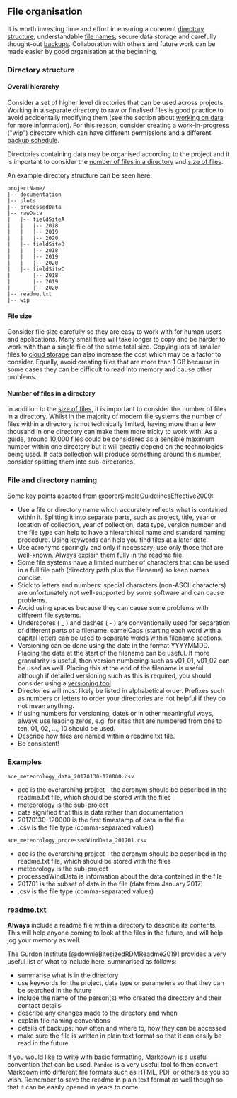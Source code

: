 
## File organisation

It is worth investing time and effort in ensuring a coherent [directory structure](#directory-structure), understandable [file names](#file-naming), secure data storage and carefully thought-out [backups](#data-backup). Collaboration with others and future work can be made easier by good organisation at the beginning.

### Directory structure

#### Overall hierarchy

Consider a set of higher level directories that can be used across projects. Working in a separate directory to raw or finalised files is good practice to avoid accidentally modifying them (see the section about [working on data](#working-on-data) for more information). For this reason, consider creating a work-in-progress ("wip") directory which can have different permissions and a different [backup schedule](#data-backup). 

Directories containing data may be organised according to the project and it is important to consider the [number of files in a directory](#number-of-files-in-a-directory) and [size of files](#file-size).

An example directory structure can be seen here.

~~~
projectName/
|-- documentation
|-- plots
|-- processedData
|-- rawData
|   |-- fieldSiteA
|   |   |-- 2018
|   |   |-- 2019
|   |   |-- 2020
|   |-- fieldSiteB
|   |   |-- 2018
|   |   |-- 2019
|   |   |-- 2020
|   |-- fieldSiteC
|       |-- 2018
|       |-- 2019
|       |-- 2020
|-- readme.txt
|-- wip
~~~ 

#### File size

Consider file size carefully so they are easy to work with for human users and applications. Many small files will take longer to copy and be harder to work with than a single file of the same total size. Copying lots of smaller files to [cloud storage](#cloud-storage) can also increase the cost which may be a factor to consider. Equally, avoid creating files that are more than 1 GB because in some cases they can be difficult to read into memory and cause other problems. 

#### Number of files in a directory

In addition to the [size of files](#file-size), it is important to consider the number of files in a directory. Whilst in the majority of modern file systems the number of files within a directory is not technically limited, having more than a few thousand in one directory can make them more tricky to work with. As a guide, around 10,000 files could be considered as a sensible maximum number within one directory but it will greatly depend on the technologies being used. If data collection will produce something around this number, consider splitting them into sub-directories. 

### File and directory naming

Some key points adapted from @borerSimpleGuidelinesEffective2009:

* Use a file or directory name which accurately reflects what is contained within it. Splitting it into separate parts, such as project, title, year or location of collection, year of collection, data type, version number and the file type can help to have a hierarchical name and standard naming procedure. Using keywords can help you find files at a later date.
* Use acronyms sparingly and only if necessary; use only those that are well-known. Always explain them fully in the [readme file](#readme.txt).
* Some file systems have a limited number of characters that can be used in a full file path (directory path plus the filename) so keep names concise.
* Stick to letters and numbers: special characters (non-ASCII characters) are unfortunately not well-supported by some software and can cause problems.
* Avoid using spaces because they can cause some problems with different file systems.
* Underscores ( _ ) and dashes ( - ) are conventionally used for separation of different parts of a filename. camelCaps (starting each word with a capital letter) can be used to separate words within filename sections. 
* Versioning can be done using the date in the format YYYYMMDD. Placing the date at the start of the filename can be useful. If more granularity is useful, then version numbering such as v01_01, v01_02 can be used as well. Placing this at the end of the filename is useful although if detailed versioning such as this is required, you should consider using a [versioning tool](#versions-of-files).
* Directories will most likely be listed in alphabetical order. Prefixes such as numbers or letters to order your directories are not helpful if they do not mean anything. 
* If using numbers for versioning, dates or in other meaningful ways, always use leading zeros, e.g. for sites that are numbered from one to ten, 01, 02, ..., 10 should be used. 
* Describe how files are named within a readme.txt file.
* Be consistent!

### Examples

~~~~
ace_meteorology_data_20170130-120000.csv
~~~~	

* ace is the overarching project - the acronym should be described in the readme.txt file, which should be stored with the files
* meteorology is the sub-project
* data signified that this is data rather than documentation
* 20170130-120000 is the first timestamp of data in the file
* .csv is the file type (comma-separated values)	

~~~~
ace_meteorology_processedWindData_201701.csv
~~~~

* ace is the overarching project - the acronym should be described in the readme.txt file, which should be stored with the files
* meteorology is the sub-project
* processedWindData is information about the data contained in the file
* 201701 is the subset of data in the file (data from January 2017)
* .csv is the file type (comma-separated values)

### readme.txt

**Always** include a readme file within a directory to describe its contents. This will help anyone coming to look at the files in the future, and will help jog your memory as well. 

The Gurdon Institute [@downieBitesizedRDMReadme2019] provides a very useful list of what to include here, summarised as follows:

* summarise what is in the directory
* use keywords for the project, data type or parameters so that they can be searched in the future
* include the name of the person(s) who created the directory and their contact details
* describe any changes made to the directory and when
* explain file naming conventions
* details of backups: how often and where to, how they can be accessed
* make sure the file is written in plain text format so that it can easily be read in the future.

If you would like to write with basic formatting, Markdown is a useful convention that can be used. ``Pandoc`` is a very useful tool to then convert Markdown into different file formats such as HTML, PDF or others as you so wish. Remember to save the readme in plain text format as well though so that it can be easily opened in years to come.
